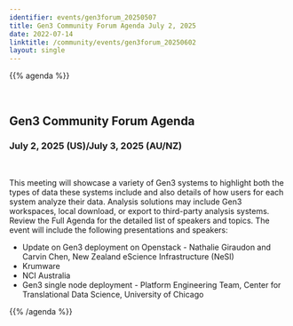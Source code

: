 ```yaml
---
identifier: events/gen3forum_20250507
title: Gen3 Community Forum Agenda July 2, 2025
date: 2022-07-14
linktitle: /community/events/gen3forum_20250602
layout: single
---
```




{{% agenda %}}

<br>

## Gen3 Community Forum Agenda

### July 2, 2025 (US)/July 3, 2025 (AU/NZ)
</br>
<p>
This meeting will showcase a variety of Gen3 systems to highlight both the types of data these systems include and also details of how users for each system analyze their data.  Analysis solutions may include Gen3 workspaces, local download, or export to third-party analysis systems.  Review the Full Agenda for the detailed list of speakers and topics.  The event will include the following presentations and speakers:
</p>

* Update on Gen3 deployment on Openstack - Nathalie Giraudon and Carvin Chen, New Zealand eScience Infrastructure (NeSI)
* Krumware
* NCI Australia
* Gen3 single node deployment - Platform Engineering Team, Center for Translational Data Science, University of Chicago


{{% /agenda %}}


<br>
